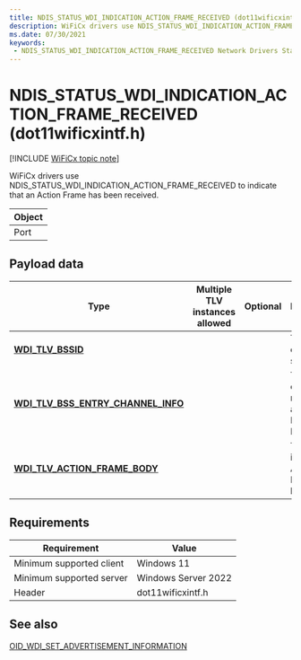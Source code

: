 ```yaml
---
title: NDIS_STATUS_WDI_INDICATION_ACTION_FRAME_RECEIVED (dot11wificxintf.h)
description: WiFiCx drivers use NDIS_STATUS_WDI_INDICATION_ACTION_FRAME_RECEIVED to indicate that an Action Frame has been received.
ms.date: 07/30/2021
keywords:
 - NDIS_STATUS_WDI_INDICATION_ACTION_FRAME_RECEIVED Network Drivers Starting with Windows Vista
---
```


# NDIS\_STATUS\_WDI\_INDICATION\_ACTION\_FRAME\_RECEIVED (dot11wificxintf.h)

[!INCLUDE [WiFiCx topic note](../includes/wificx-version-warning.md)]


WiFiCx drivers use NDIS\_STATUS\_WDI\_INDICATION\_ACTION\_FRAME\_RECEIVED to indicate that an Action Frame has been received.

| Object |
|--------|
| Port   |

 

## Payload data


| Type                                                                               | Multiple TLV instances allowed | Optional | Description                                               |
|------------------------------------------------------------------------------------|--------------------------------|----------|-----------------------------------------------------------|
| [**WDI\_TLV\_BSSID**](./wdi-tlv-bssid.md)                                      |                                |          | The BSSID of the source.                                  |
| [**WDI\_TLV\_BSS\_ENTRY\_CHANNEL\_INFO**](./wdi-tlv-bss-entry-channel-info.md) |                                |          | The logical channel number and band ID for the BSS entry. |
| [**WDI\_TLV\_ACTION\_FRAME\_BODY**](./wdi-tlv-action-frame-body.md)            |                                |          | The incoming Action Frame body.                           |

 

## Requirements

|Requirement|Value|
|--- |--- |
|Minimum supported client|Windows 11|
|Minimum supported server|Windows Server 2022|
|Header|dot11wificxintf.h|

## See also


[OID\_WDI\_SET\_ADVERTISEMENT\_INFORMATION](oid-wdi-set-advertisement-information.md)

 

